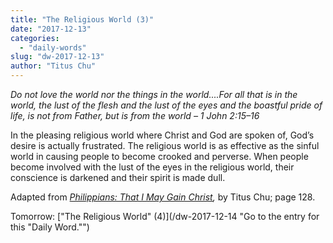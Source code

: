 ```yaml
---
title: "The Religious World (3)"
date: "2017-12-13"
categories: 
  - "daily-words"
slug: "dw-2017-12-13"
author: "Titus Chu"
---
```


_Do not love the world nor the things in the world....For all that is in the world, the lust of the flesh and the lust of the eyes and the boastful pride of life, is not from Father, but is from the world_ _– 1 John 2:15–16_

In the pleasing religious world where Christ and God are spoken of, God’s desire is actually frustrated. The religious world is as effective as the sinful world in causing people to become crooked and perverse. When people become involved with the lust of the eyes in the religious world, their conscience is darkened and their spirit is made dull.

Adapted from _[Philippians: That I May Gain Christ](/book-philippians "Go to the listing for this book."),_ by Titus Chu; page 128.

Tomorrow: ["The Religious World" (4)](/dw-2017-12-14 "Go to the entry for this "Daily Word."")
